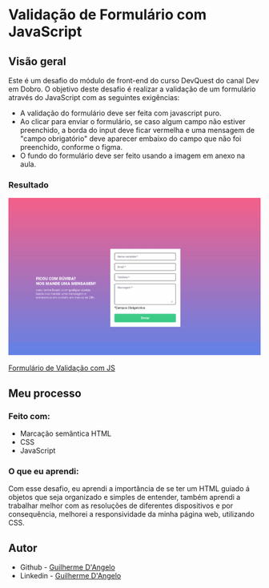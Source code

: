# Validação de Formulário com JavaScript

## Visão geral

Este é um desafio do módulo de front-end do curso DevQuest do canal Dev em Dobro. O objetivo deste desafio é realizar a validação de um formulário através do JavaScript com as seguintes exigências:

- A validação do formulário deve ser feita com
javascript puro.
- Ao clicar para enviar o formulário, se caso
algum campo não estiver preenchido, a borda
do input deve ficar vermelha e uma mensagem
de "campo obrigatório" deve aparecer embaixo
do campo que não foi preenchido, conforme o
figma.
- O fundo do formulário deve ser feito usando a
imagem em anexo na aula.

### Resultado

![](src/images/projeto.gif)

[Formulário de Validação com JS](https://guilherme-dangelo.github.io/formulario-com-validacao-js-intermediario/)

## Meu processo

### Feito com:

- Marcação semântica HTML
- CSS
- JavaScript


### O que eu aprendi:

Com esse desafio, eu aprendi a importância de se ter um HTML guiado á objetos que seja organizado e simples de entender,  também aprendi a trabalhar melhor com as resoluções de diferentes dispositivos e por consequência, melhorei a responsividade da minha página web, utilizando CSS.

## Autor

- Github - [Guilherme D'Angelo](https://github.com/Guilherme-DAngelo)
- Linkedin - [Guilherme D'Angelo](https://www.linkedin.com/in/guilherme-d-655705218/)
